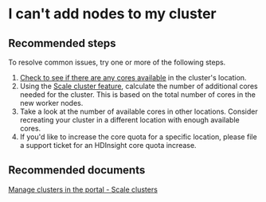 <properties
    pageTitle="I can't add nodes to my cluster"
    description="I can't add nodes to my cluster"
    service="microsoft.hdinsight"
    resource="clusters"
    authors="matt1883"
    displayOrder="1"
    selfHelpType="resource"
    supportTopicIds="32511166"
    resourceTags=""
    productPesIds=""
    cloudEnvironments="public"
/>

# I can't add nodes to my cluster

## **Recommended steps**
 To resolve common issues, try one or more of the following steps.
 
 1. [Check to see if there are any cores available](data-blade:Microsoft_Azure_HDInsight.CoresUsageBreakdownBlade) in the cluster's location.
 2. Using the [Scale cluster feature](data-blade:Microsoft_Azure_HDInsight.ScaleClusterBlade), calculate the number of additional cores needed for the cluster. This is based on the total number of cores in the new worker nodes.
 3. Take a look at the number of available cores in other locations. Consider recreating your cluster in a different location with enough available cores.
 4. If you'd like to increase the core quota for a specific location, please file a support ticket for an HDInsight core quota increase.

## **Recommended documents**
[Manage clusters in the portal - Scale clusters](https://azure.microsoft.com/documentation/articles/hdinsight-administer-use-portal-linux/#scale-clusters)<br>
